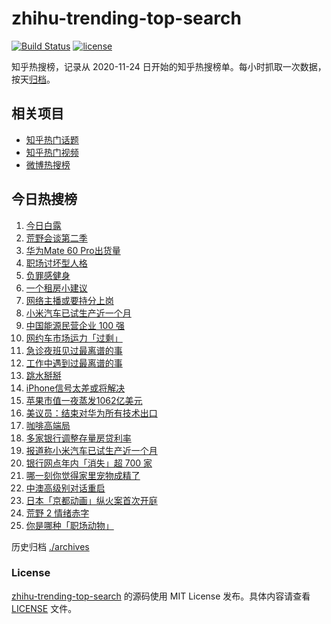 # zhihu-trending-top-search

[![Build Status](https://github.com/justjavac/zhihu-trending-top-search/workflows/ci/badge.svg?branch=main)](https://github.com/justjavac/zhihu-trending-top-search/actions)
[![license](https://img.shields.io/github/license/justjavac/zhihu-trending-top-search)](https://github.com/justjavac/zhihu-trending-top-search/blob/main/LICENSE)

知乎热搜榜，记录从 2020-11-24 日开始的知乎热搜榜单。每小时抓取一次数据，按天[归档](./archives)。

## 相关项目

- [知乎热门话题](https://github.com/justjavac/zhihu-trending-hot-questions)
- [知乎热门视频](https://github.com/justjavac/zhihu-trending-hot-video)
- [微博热搜榜](https://github.com/justjavac/weibo-trending-hot-search)

## 今日热搜榜

<!-- BEGIN -->
<!-- 最后更新时间 Fri Sep 08 2023 20:12:23 GMT+0800 (China Standard Time) -->

1. [今日白露](https://www.zhihu.com/search?q=%E4%BB%8A%E6%97%A5%E7%99%BD%E9%9C%B2)
1. [荒野会谈第二季](https://www.zhihu.com/search?q=%E8%8D%92%E9%87%8E%E4%BC%9A%E8%B0%88%E7%AC%AC%E4%BA%8C%E5%AD%A3)
1. [华为Mate 60 Pro出货量](https://www.zhihu.com/search?q=%E5%8D%8E%E4%B8%BAMate%2060%20Pro%E5%87%BA%E8%B4%A7%E9%87%8F)
1. [职场讨坏型人格](https://www.zhihu.com/search?q=%E8%81%8C%E5%9C%BA%E8%AE%A8%E5%9D%8F%E5%9E%8B%E4%BA%BA%E6%A0%BC)
1. [负罪感健身](https://www.zhihu.com/search?q=%E8%B4%9F%E7%BD%AA%E6%84%9F%E5%81%A5%E8%BA%AB)
1. [一个租房小建议](https://www.zhihu.com/search?q=%E4%B8%80%E4%B8%AA%E7%A7%9F%E6%88%BF%E5%B0%8F%E5%BB%BA%E8%AE%AE)
1. [网络主播或要持分上岗](https://www.zhihu.com/search?q=%E7%BD%91%E7%BB%9C%E4%B8%BB%E6%92%AD%E6%88%96%E8%A6%81%E6%8C%81%E5%88%86%E4%B8%8A%E5%B2%97)
1. [小米汽车已试生产近一个月](https://www.zhihu.com/search?q=%E5%B0%8F%E7%B1%B3%E6%B1%BD%E8%BD%A6%E5%B7%B2%E8%AF%95%E7%94%9F%E4%BA%A7%E8%BF%91%E4%B8%80%E4%B8%AA%E6%9C%88)
1. [中国能源民营企业 100 强](https://www.zhihu.com/search?q=%E4%B8%AD%E5%9B%BD%E8%83%BD%E6%BA%90%E6%B0%91%E8%90%A5%E4%BC%81%E4%B8%9A%20100%20%E5%BC%BA)
1. [网约车市场运力「过剩」](https://www.zhihu.com/search?q=%E7%BD%91%E7%BA%A6%E8%BD%A6%E5%B8%82%E5%9C%BA%E8%BF%90%E5%8A%9B%E3%80%8C%E8%BF%87%E5%89%A9%E3%80%8D)
1. [急诊夜班见过最离谱的事](https://www.zhihu.com/search?q=%E6%80%A5%E8%AF%8A%E5%A4%9C%E7%8F%AD%E8%A7%81%E8%BF%87%E6%9C%80%E7%A6%BB%E8%B0%B1%E7%9A%84%E4%BA%8B)
1. [工作中遇到过最离谱的事](https://www.zhihu.com/search?q=%E5%B7%A5%E4%BD%9C%E4%B8%AD%E9%81%87%E5%88%B0%E8%BF%87%E6%9C%80%E7%A6%BB%E8%B0%B1%E7%9A%84%E4%BA%8B)
1. [跳水掰掰](https://www.zhihu.com/search?q=%E8%B7%B3%E6%B0%B4%E6%8E%B0%E6%8E%B0)
1. [iPhone信号太差或将解决](https://www.zhihu.com/search?q=iPhone%E4%BF%A1%E5%8F%B7%E5%A4%AA%E5%B7%AE%E6%88%96%E5%B0%86%E8%A7%A3%E5%86%B3)
1. [苹果市值一夜蒸发1062亿美元](https://www.zhihu.com/search?q=%E8%8B%B9%E6%9E%9C%E5%B8%82%E5%80%BC%E4%B8%80%E5%A4%9C%E8%92%B8%E5%8F%911062%E4%BA%BF%E7%BE%8E%E5%85%83)
1. [美议员：结束对华为所有技术出口](https://www.zhihu.com/search?q=%E7%BE%8E%E8%AE%AE%E5%91%98%EF%BC%9A%E7%BB%93%E6%9D%9F%E5%AF%B9%E5%8D%8E%E4%B8%BA%E6%89%80%E6%9C%89%E6%8A%80%E6%9C%AF%E5%87%BA%E5%8F%A3)
1. [咖啡高端局](https://www.zhihu.com/search?q=%E5%92%96%E5%95%A1%E9%AB%98%E7%AB%AF%E5%B1%80)
1. [多家银行调整存量房贷利率](https://www.zhihu.com/search?q=%E5%A4%9A%E5%AE%B6%E9%93%B6%E8%A1%8C%E8%B0%83%E6%95%B4%E5%AD%98%E9%87%8F%E6%88%BF%E8%B4%B7%E5%88%A9%E7%8E%87)
1. [报道称小米汽车已试生产近一个月](https://www.zhihu.com/search?q=%E6%8A%A5%E9%81%93%E7%A7%B0%E5%B0%8F%E7%B1%B3%E6%B1%BD%E8%BD%A6%E5%B7%B2%E8%AF%95%E7%94%9F%E4%BA%A7%E8%BF%91%E4%B8%80%E4%B8%AA%E6%9C%88)
1. [银行网点年内「消失」超 700 家](https://www.zhihu.com/search?q=%E9%93%B6%E8%A1%8C%E7%BD%91%E7%82%B9%E5%B9%B4%E5%86%85%E3%80%8C%E6%B6%88%E5%A4%B1%E3%80%8D%E8%B6%85%20700%20%E5%AE%B6)
1. [哪一刻你觉得家里宠物成精了](https://www.zhihu.com/search?q=%E5%93%AA%E4%B8%80%E5%88%BB%E4%BD%A0%E8%A7%89%E5%BE%97%E5%AE%B6%E9%87%8C%E5%AE%A0%E7%89%A9%E6%88%90%E7%B2%BE%E4%BA%86)
1. [中澳高级别对话重启](https://www.zhihu.com/search?q=%E4%B8%AD%E6%BE%B3%E9%AB%98%E7%BA%A7%E5%88%AB%E5%AF%B9%E8%AF%9D%E9%87%8D%E5%90%AF)
1. [日本「京都动画」纵火案首次开庭](https://www.zhihu.com/search?q=%E6%97%A5%E6%9C%AC%E3%80%8C%E4%BA%AC%E9%83%BD%E5%8A%A8%E7%94%BB%E3%80%8D%E7%BA%B5%E7%81%AB%E6%A1%88%E9%A6%96%E6%AC%A1%E5%BC%80%E5%BA%AD)
1. [荒野 2 情绪赤字](https://www.zhihu.com/search?q=%E8%8D%92%E9%87%8E%202%20%E6%83%85%E7%BB%AA%E8%B5%A4%E5%AD%97)
1. [你是哪种「职场动物」](https://www.zhihu.com/search?q=%E4%BD%A0%E6%98%AF%E5%93%AA%E7%A7%8D%E3%80%8C%E8%81%8C%E5%9C%BA%E5%8A%A8%E7%89%A9%E3%80%8D)

<!-- END -->

历史归档 [./archives](./archives)

### License

[zhihu-trending-top-search](https://github.com/justjavac/zhihu-trending-top-search) 的源码使用 MIT License
发布。具体内容请查看 [LICENSE](./LICENSE) 文件。
